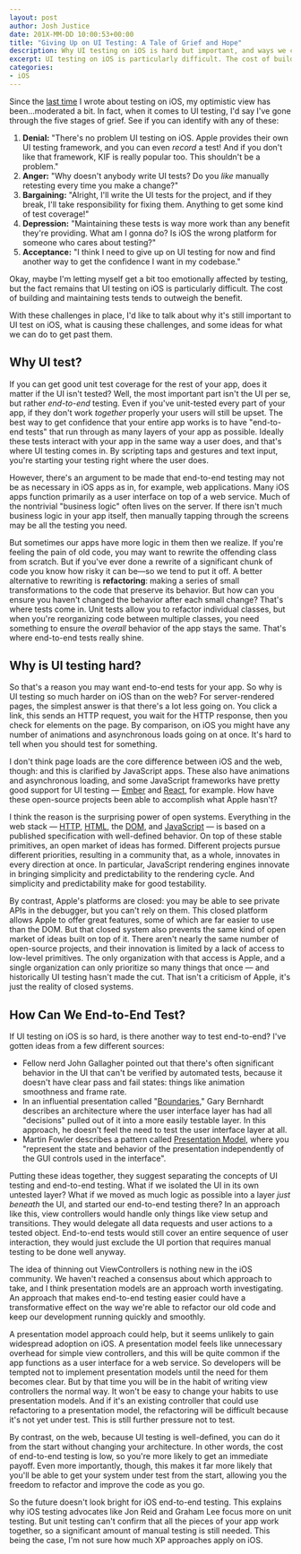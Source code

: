 ```yaml
---
layout: post
author: Josh Justice
date: 201X-MM-DD 10:00:53+00:00
title: "Giving Up on UI Testing: A Tale of Grief and Hope"
description: Why UI testing on iOS is hard but important, and ways we could make it easier.
excerpt: UI testing on iOS is particularly difficult. The cost of building and maintaining tests tends to outweigh the benefit. With these challenges in place, I'd like to talk about why it's still important to UI test on iOS, what is causing these challenges, and some ideas for what we can do to get past them.
categories:
- iOS
---
```


Since the [last time][last-time] I wrote about testing on iOS, my optimistic view has been…moderated a bit.
In fact, when it comes to UI testing, I'd say I've gone through the five stages of grief.
See if you can identify with any of these:

1. **Denial:** "There's no problem UI testing on iOS.
    Apple provides their own UI testing framework, and you can even *record* a test!
    And if you don't like that framework, KIF is really popular too.
    This shouldn't be a problem."
2. **Anger:** "Why doesn't anybody write UI tests?
    Do you *like* manually retesting every time you make a change?"
3. **Bargaining:** "Alright, I'll write the UI tests for the project, and if they break, I'll take responsibility for fixing them.
    Anything to get some kind of test coverage!"
4. **Depression:** "Maintaining these tests is way more work than any benefit they're providing.
    What am I gonna do?
    Is iOS the wrong platform for someone who cares about testing?"
5. **Acceptance:** "I think I need to give up on UI testing for now and find another way to get the confidence I want in my codebase."

Okay, maybe I'm letting myself get a bit too emotionally affected by testing, but the fact remains that UI testing on iOS is particularly difficult.
The cost of building and maintaining tests tends to outweigh the benefit.

With these challenges in place, I'd like to talk about why it's still important to UI test on iOS, what is causing these challenges, and some ideas for what we can do to get past them.

## Why UI test?

If you can get good unit test coverage for the rest of your app, does it matter if the UI isn't tested?
Well, the most important part isn't the UI per se, but rather *end-to-end* testing.
Even if you've unit-tested every part of your app, if they don't work *together* properly your users will still be upset.
The best way to get confidence that your entire app works is to have "end-to-end tests" that run through as many layers of your app as possible.
Ideally these tests interact with your app in the same way a user does, and that's where UI testing comes in.
By scripting taps and gestures and text input, you're starting your testing right where the user does.

However, there's an argument to be made that end-to-end testing may not be as necessary in iOS apps as in, for example, web applications.
Many iOS apps function primarily as a user interface on top of a web service.
Much of the nontrivial "business logic" often lives on the server.
If there isn't much business logic in your app itself, then manually tapping through the screens may be all the testing you need.

But sometimes our apps have more logic in them then we realize.
If you're feeling the pain of old code, you may want to rewrite the offending class from scratch.
But if you've ever done a rewrite of a significant chunk of code you know how risky it can be—so we tend to put it off.
A better alternative to rewriting is **refactoring**: making a series of small transformations to the code that preserve its behavior.
But how can you ensure you haven't changed the behavior after each small change?
That's where tests come in.
Unit tests allow you to refactor individual classes, but when you're reorganizing code between multiple classes, you need something to ensure the _overall_ behavior of the app stays the same.
That's where end-to-end tests really shine.

## Why is UI testing hard?

So that's a reason you may want end-to-end tests for your app.
So why is UI testing so much harder on iOS than on the web?
For server-rendered pages, the simplest answer is that there's a lot less going on.
You click a link, this sends an HTTP request, you wait for the HTTP response, then you check for elements on the page.
By comparison, on iOS you might have any number of animations and asynchronous loads going on at once.
It's hard to tell when you should test for something.

I don't think page loads are the core difference between iOS and the web, though: and this is clarified by JavaScript apps.
These also have animations and asynchronous loading, and some JavaScript frameworks have pretty good support for UI testing — [Ember][ember] and [React][enzyme], for example.
How have these open-source projects been able to accomplish what Apple hasn't?

I think the reason is the surprising power of open systems.
Everything in the web stack — [HTTP][http], [HTML][html], the [DOM][dom], and [JavaScript][ecmascript] — is based on a published specification with well-defined behavior.
On top of these stable primitives, an open market of ideas has formed.
Different projects pursue different priorities, resulting in a community that, as a whole, innovates in every direction at once.
In particular, JavaScript rendering engines innovate in bringing simplicity and predictability to the rendering cycle.
And simplicity and predictability make for good testability.

By contrast, Apple's platforms are closed: you may be able to see private APIs in the debugger, but you can't rely on them.
This closed platform allows Apple to offer great features, some of which are far easier to use than the DOM.
But that closed system also prevents the same kind of open market of ideas built on top of it.
There aren't nearly the same number of open-source projects, and their innovation is limited by a lack of access to low-level primitives.
The only organization with that access is Apple, and a single organization can only prioritize so many things that once — and historically UI testing hasn't made the cut.
That isn't a criticism of Apple, it's just the reality of closed systems.

## How Can We End-to-End Test?

If UI testing on iOS is so hard, is there another way to test end-to-end?
I've gotten ideas from a few different sources:

- Fellow nerd John Gallagher pointed out that there's often significant behavior in the UI that can't be verified by automated tests, because it doesn't have clear pass and fail states: things like animation smoothness and frame rate.
- In an influential presentation called "[Boundaries][boundaries]," Gary Bernhardt describes an architecture where the user interface layer has had all "decisions" pulled out of it into a more easily testable layer.
    In this approach, he doesn't feel the need to test the user interface layer at all.
- Martin Fowler describes a pattern called [Presentation Model][presentation-model], where you "represent the state and behavior of the presentation independently of the GUI controls used in the interface".

Putting these ideas together, they suggest separating the concepts of UI testing and end-to-end testing.
What if we isolated the UI in its own untested layer?
What if we moved as much logic as possible into a layer *just beneath* the UI, and started our end-to-end testing there?
In an approach like this, view controllers would handle only things like view setup and transitions.
They would delegate all data requests and user actions to a tested object.
End-to-end tests would still cover an entire sequence of user interaction, they would just exclude the UI portion that requires manual testing to be done well anyway.

The idea of thinning out ViewControllers is nothing new in the iOS community.
We haven't reached a consensus about which approach to take, and I think presentation models are an approach worth investigating.
An approach that makes end-to-end testing easier could have a transformative effect on the way we're able to refactor our old code and keep our development running quickly and smoothly.

A presentation model approach could help, but it seems unlikely to gain widespread adoption on iOS. A presentation model feels like unnecessary overhead for simple view controllers, and this will be quite common if the app functions as a user interface for a web service. So developers will be tempted not to implement presentation models until the need for them becomes clear. But by that time you will be in the habit of writing view controllers the normal way. It won't be easy to change your habits to use presentation models. And if it's an existing controller that could use refactoring to a presentation model, the refactoring will be difficult because it's not yet under test. This is still further pressure not to test.

By contrast, on the web, because UI testing is well-defined, you can do it from the start without changing your architecture. In other words, the cost of end-to-end testing is low, so you're more likely to get an immediate payoff. Even more importantly, though, this makes it far more likely that you'll be able to get your system under test from the start, allowing you the freedom to refactor and improve the code as you go.

So the future doesn't look bright for iOS end-to-end testing. This explains why iOS testing advocates like Jon Reid and Graham Lee focus more on unit testing. But unit testing can't confirm that all the pieces of your app work together, so a significant amount of manual testing is still needed. This being the case, I'm not sure how much XP approaches apply on iOS.

[last-time]: https://www.bignerdranch.com/blog/a-rubyists-perspective-on-testing-in-swift/
[ember]: https://guides.emberjs.com/v2.11.0/testing/acceptance/
[enzyme]: https://github.com/airbnb/enzyme
[http]: https://www.w3.org/Protocols/rfc2616/rfc2616.html
[html]: https://www.w3.org/TR/html5/
[dom]: https://www.w3.org/DOM/DOMTR
[ecmascript]: http://www.ecma-international.org/publications/standards/Ecma-262.htm
[boundaries]: https://www.destroyallsoftware.com/talks/boundaries
[presentation-model]: https://martinfowler.com/eaaDev/PresentationModel.html
